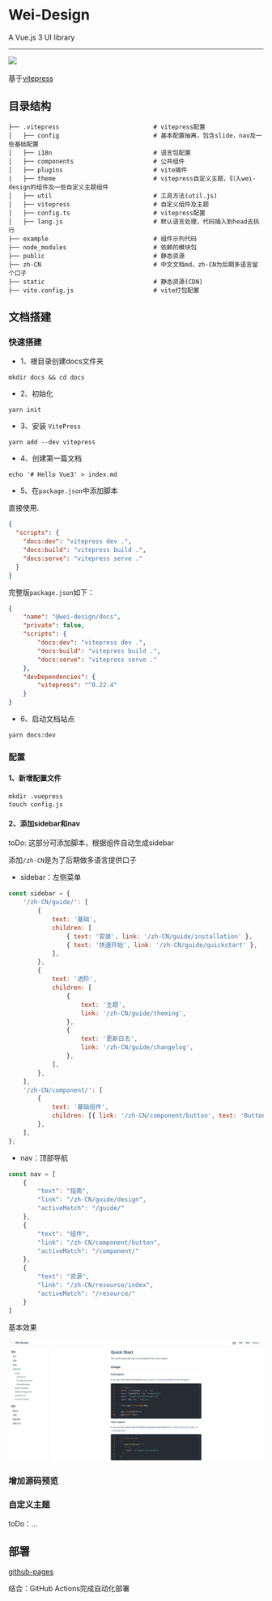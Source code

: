# Wei-Design

A Vue.js 3 UI library

---

<p>
  <a href="http://commitizen.github.io/cz-cli">
    <img src="https://img.shields.io/badge/commitizen-friendly-brightgreen.svg">
  </a>
  <br>
</p>

基于[vitepress](https://vitepress.vuejs.org/)

## 目录结构

```
├── .vitepress                          # vitepress配置
│   ├── config                          # 基本配置抽离，包含slide，nav及一些基础配置
│   ├── i18n                            # 语言包配置
│   ├── components                      # 公共组件
│   ├── plugins                         # vite插件
|   ├── theme                           # vitepress自定义主题，引入wei-design的组件及一些自定义主题组件
│   ├── util                            # 工具方法(util.js)
│   ├── vitepress                       # 自定义组件及主题
│   ├── config.ts                       # vitepress配置
│   ├── lang.js                         # 默认语言处理，代码插入到head去执行
├── example                             # 组件示列代码
├── node_modules                        # 依赖的模块包
├── public                              # 静态资源
├── zh-CN                               # 中文文档md，zh-CN为后期多语言留个口子
├── static                              # 静态资源(CDN)
├── vite.config.js                      # vite打包配置
```

## 文档搭建

### 快速搭建

- 1、根目录创建docs文件夹

```shell
mkdir docs && cd docs
```

- 2、初始化

```shell
yarn init
```

- 3、安装 `VitePress`

```shell
yarn add --dev vitepress
```

- 4、创建第一篇文档

```shell
echo '# Hello Vue3' > index.md
```

- 5、在`package.json`中添加脚本

直接使用.

```json
{
  "scripts": {
    "docs:dev": "vitepress dev .",
    "docs:build": "vitepress build .",
    "docs:serve": "vitepress serve ."
  }
}
```

完整版`package.json`如下：

```json
{
    "name": "@wei-design/docs",
    "private": false,
    "scripts": {
        "docs:dev": "vitepress dev .",
        "docs:build": "vitepress build .",
        "docs:serve": "vitepress serve ."
    },
    "devDependencies": {
        "vitepress": "^0.22.4"
    }
}
```

- 6、启动文档站点

```shell
yarn docs:dev
```

### 配置

#### 1、新增配置文件

```shell
mkdir .vuepress
touch config.js  
```

#### 2、添加sidebar和nav

toDo: 这部分可添加脚本，根据组件自动生成sidebar

添加`/zh-CN`是为了后期做多语言提供口子

- sidebar：左侧菜单

```javascript
const sidebar = {
    '/zh-CN/guide/': [
        {
            text: '基础',
            children: [
                { text: '安装', link: '/zh-CN/guide/installation' },
                { text: '快速开始', link: '/zh-CN/guide/quickstart' },
            ],
        },
        {
            text: '进阶',
            children: [
                {
                    text: '主题',
                    link: '/zh-CN/guide/theming',
                },
                {
                    text: '更新日志',
                    link: '/zh-CN/guide/changelog',
                },
            ],
        },
    ],
    '/zh-CN/component/': [
        {
            text: '基础组件',
            children: [{ link: '/zh-CN/component/button', text: 'Button' }],
        },
    ],
};
```

- nav：顶部导航

```javascript
const nav = [
    {
        "text": "指南",
        "link": "/zh-CN/guide/design",
        "activeMatch": "/guide/"
    },
    {
        "text": "组件",
        "link": "/zh-CN/component/button",
        "activeMatch": "/component/"
    },
    {
        "text": "资源",
        "link": "/zh-CN/resource/index",
        "activeMatch": "/resource/"
    }
]
```

基本效果

![docs.png](../static/docs.png)


### 增加源码预览


### 自定义主题

toDo：...


## 部署

[github-pages](https://vitepress.vuejs.org/guide/deploying.html#github-pages)

结合：GitHub Actions完成自动化部署
